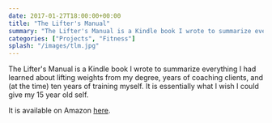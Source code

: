 ```yaml
---
date: 2017-01-27T18:00:00+00:00
title: "The Lifter's Manual"
summary: "The Lifter's Manual is a Kindle book I wrote to summarize everything I had learned about lifting weights from my degree, years of coaching clients, and (at the time) ten years of training myself. It is essentially what I wish I could give my 15 year old self."
categories: ["Projects", "Fitness"]
splash: "/images/tlm.jpg"
---
```


The Lifter's Manual is a Kindle book I wrote to summarize everything I had learned about lifting weights from my degree, years of coaching clients, and (at the time) ten years of training myself. It is essentially what I wish I could give my 15 year old self.

It is available on Amazon [here](https://www.amazon.co.uk/Lifters-Manual-Build-Always-Wanted-ebook/dp/B01N9XKVVB/ref=sr_1_1?dchild=1&qid=1590253142&refinements=p_27%3AEddie+Summers&s=digital-text&sr=1-1&text=Eddie+Summers).
